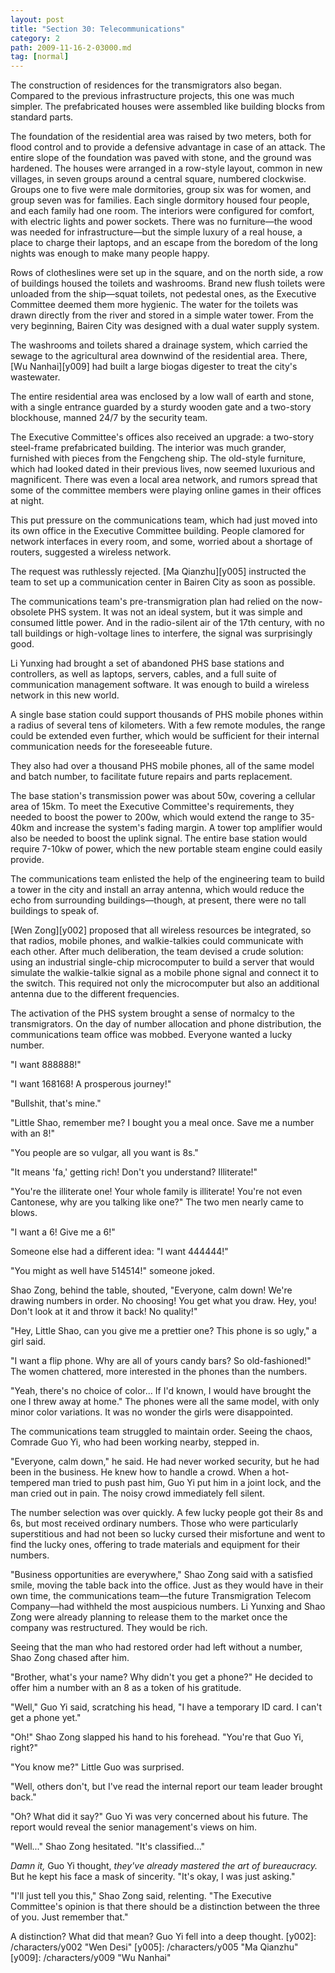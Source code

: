 ```yaml
---
layout: post
title: "Section 30: Telecommunications"
category: 2
path: 2009-11-16-2-03000.md
tag: [normal]
---
```


The construction of residences for the transmigrators also began. Compared to the previous infrastructure projects, this one was much simpler. The prefabricated houses were assembled like building blocks from standard parts.

The foundation of the residential area was raised by two meters, both for flood control and to provide a defensive advantage in case of an attack. The entire slope of the foundation was paved with stone, and the ground was hardened. The houses were arranged in a row-style layout, common in new villages, in seven groups around a central square, numbered clockwise. Groups one to five were male dormitories, group six was for women, and group seven was for families. Each single dormitory housed four people, and each family had one room. The interiors were configured for comfort, with electric lights and power sockets. There was no furniture—the wood was needed for infrastructure—but the simple luxury of a real house, a place to charge their laptops, and an escape from the boredom of the long nights was enough to make many people happy.

Rows of clotheslines were set up in the square, and on the north side, a row of buildings housed the toilets and washrooms. Brand new flush toilets were unloaded from the ship—squat toilets, not pedestal ones, as the Executive Committee deemed them more hygienic. The water for the toilets was drawn directly from the river and stored in a simple water tower. From the very beginning, Bairen City was designed with a dual water supply system.

The washrooms and toilets shared a drainage system, which carried the sewage to the agricultural area downwind of the residential area. There, [Wu Nanhai][y009] had built a large biogas digester to treat the city's wastewater.

The entire residential area was enclosed by a low wall of earth and stone, with a single entrance guarded by a sturdy wooden gate and a two-story blockhouse, manned 24/7 by the security team.

The Executive Committee's offices also received an upgrade: a two-story steel-frame prefabricated building. The interior was much grander, furnished with pieces from the Fengcheng ship. The old-style furniture, which had looked dated in their previous lives, now seemed luxurious and magnificent. There was even a local area network, and rumors spread that some of the committee members were playing online games in their offices at night.

This put pressure on the communications team, which had just moved into its own office in the Executive Committee building. People clamored for network interfaces in every room, and some, worried about a shortage of routers, suggested a wireless network.

The request was ruthlessly rejected. [Ma Qianzhu][y005] instructed the team to set up a communication center in Bairen City as soon as possible.

The communications team's pre-transmigration plan had relied on the now-obsolete PHS system. It was not an ideal system, but it was simple and consumed little power. And in the radio-silent air of the 17th century, with no tall buildings or high-voltage lines to interfere, the signal was surprisingly good.

Li Yunxing had brought a set of abandoned PHS base stations and controllers, as well as laptops, servers, cables, and a full suite of communication management software. It was enough to build a wireless network in this new world.

A single base station could support thousands of PHS mobile phones within a radius of several tens of kilometers. With a few remote modules, the range could be extended even further, which would be sufficient for their internal communication needs for the foreseeable future.

They also had over a thousand PHS mobile phones, all of the same model and batch number, to facilitate future repairs and parts replacement.

The base station's transmission power was about 50w, covering a cellular area of 15km. To meet the Executive Committee's requirements, they needed to boost the power to 200w, which would extend the range to 35-40km and increase the system's fading margin. A tower top amplifier would also be needed to boost the uplink signal. The entire base station would require 7-10kw of power, which the new portable steam engine could easily provide.

The communications team enlisted the help of the engineering team to build a tower in the city and install an array antenna, which would reduce the echo from surrounding buildings—though, at present, there were no tall buildings to speak of.

[Wen Zong][y002] proposed that all wireless resources be integrated, so that radios, mobile phones, and walkie-talkies could communicate with each other. After much deliberation, the team devised a crude solution: using an industrial single-chip microcomputer to build a server that would simulate the walkie-talkie signal as a mobile phone signal and connect it to the switch. This required not only the microcomputer but also an additional antenna due to the different frequencies.

The activation of the PHS system brought a sense of normalcy to the transmigrators. On the day of number allocation and phone distribution, the communications team office was mobbed. Everyone wanted a lucky number.

"I want 888888!"

"I want 168168! A prosperous journey!"

"Bullshit, that's mine."

"Little Shao, remember me? I bought you a meal once. Save me a number with an 8!"

"You people are so vulgar, all you want is 8s."

"It means 'fa,' getting rich! Don't you understand? Illiterate!"

"You're the illiterate one! Your whole family is illiterate! You're not even Cantonese, why are you talking like one?" The two men nearly came to blows.

"I want a 6! Give me a 6!"

Someone else had a different idea: "I want 444444!"

"You might as well have 514514!" someone joked.

Shao Zong, behind the table, shouted, "Everyone, calm down! We're drawing numbers in order. No choosing! You get what you draw. Hey, you! Don't look at it and throw it back! No quality!"

"Hey, Little Shao, can you give me a prettier one? This phone is so ugly," a girl said.

"I want a flip phone. Why are all of yours candy bars? So old-fashioned!" The women chattered, more interested in the phones than the numbers.

"Yeah, there's no choice of color... If I'd known, I would have brought the one I threw away at home." The phones were all the same model, with only minor color variations. It was no wonder the girls were disappointed.

The communications team struggled to maintain order. Seeing the chaos, Comrade Guo Yi, who had been working nearby, stepped in.

"Everyone, calm down," he said. He had never worked security, but he had been in the business. He knew how to handle a crowd. When a hot-tempered man tried to push past him, Guo Yi put him in a joint lock, and the man cried out in pain. The noisy crowd immediately fell silent.

The number selection was over quickly. A few lucky people got their 8s and 6s, but most received ordinary numbers. Those who were particularly superstitious and had not been so lucky cursed their misfortune and went to find the lucky ones, offering to trade materials and equipment for their numbers.

"Business opportunities are everywhere," Shao Zong said with a satisfied smile, moving the table back into the office. Just as they would have in their own time, the communications team—the future Transmigration Telecom Company—had withheld the most auspicious numbers. Li Yunxing and Shao Zong were already planning to release them to the market once the company was restructured. They would be rich.

Seeing that the man who had restored order had left without a number, Shao Zong chased after him.

"Brother, what's your name? Why didn't you get a phone?" He decided to offer him a number with an 8 as a token of his gratitude.

"Well," Guo Yi said, scratching his head, "I have a temporary ID card. I can't get a phone yet."

"Oh!" Shao Zong slapped his hand to his forehead. "You're that Guo Yi, right?"

"You know me?" Little Guo was surprised.

"Well, others don't, but I've read the internal report our team leader brought back."

"Oh? What did it say?" Guo Yi was very concerned about his future. The report would reveal the senior management's views on him.

"Well..." Shao Zong hesitated. "It's classified..."

*Damn it,* Guo Yi thought, *they've already mastered the art of bureaucracy.* But he kept his face a mask of sincerity. "It's okay, I was just asking."

"I'll just tell you this," Shao Zong said, relenting. "The Executive Committee's opinion is that there should be a distinction between the three of you. Just remember that."

A distinction? What did that mean? Guo Yi fell into a deep thought.
[y002]: /characters/y002 "Wen Desi"
[y005]: /characters/y005 "Ma Qianzhu"
[y009]: /characters/y009 "Wu Nanhai"